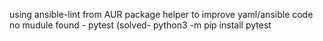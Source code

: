using ansible-lint from AUR package helper to improve yaml/ansible code
no mudule found - pytest (solved- python3 -m pip install pytest
